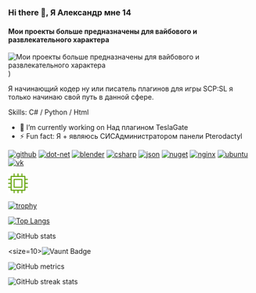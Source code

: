 ### Hi there 👋, Я Александр мне 14
#### Мои проекты больше предназначены для вайбового и развлекательного характера
![Мои проекты больше предназначены для вайбового и развлекательного характера](https://img.freepik.com/free-photo/cute-kitten-staring-out-window-playful-curiosity-generative-ai_188544-12520.jpg))

Я начинающий кодер ну или писатель плагинов для игры SCP:SL я только начинаю свой путь в данной сфере.

Skills: С# / Python / Html

- 🔭 I’m currently working on Над плагином TeslaGate 
- ⚡ Fun fact: Я + являюсь СИСАдминистратором панели Pterodactyl 


[<img src='https://cdn.jsdelivr.net/npm/simple-icons@3.0.1/icons/github.svg' alt='github' height='40'>](https://github.com/Fatal-Error-404-developer)  [<img src='https://cdn.jsdelivr.net/npm/simple-icons@3.0.1/icons/dot-net.svg' alt='dot-net' height='40'>]( )  [<img src='https://cdn.jsdelivr.net/npm/simple-icons@3.0.1/icons/blender.svg' alt='blender' height='40'>]( )  [<img src='https://cdn.jsdelivr.net/npm/simple-icons@3.0.1/icons/csharp.svg' alt='csharp' height='40'>]( )  [<img src='https://cdn.jsdelivr.net/npm/simple-icons@3.0.1/icons/json.svg' alt='json' height='40'>]( )  [<img src='https://cdn.jsdelivr.net/npm/simple-icons@3.0.1/icons/nuget.svg' alt='nuget' height='40'>]( )  [<img src='https://cdn.jsdelivr.net/npm/simple-icons@3.0.1/icons/nginx.svg' alt='nginx' height='40'>]( )  [<img src='https://cdn.jsdelivr.net/npm/simple-icons@3.0.1/icons/ubuntu.svg' alt='ubuntu' height='40'>]( )  [<img src='https://cdn.jsdelivr.net/npm/simple-icons@3.0.1/icons/vk.svg' alt='vk' height='40'>](https://vk.com/digni12)  

<a href='https://docs.github.com/en/developers'><img src='https://raw.githubusercontent.com/acervenky/animated-github-badges/master/assets/devbadge.gif' width='40' height='40'></a> 

[![trophy](https://github-profile-trophy.vercel.app/?username=Fatal-Error-404-developer)](https://github.com/ryo-ma/github-profile-trophy)

[![Top Langs](https://github-readme-stats.vercel.app/api/top-langs/?username=Fatal-Error-404-developer)](https://github.com/anuraghazra/github-readme-stats)

![GitHub stats](https://github-readme-stats.vercel.app/api?username=Fatal-Error-404-developer&show_icons=true)  

<size=10>![Vaunt Badge](https://api.vaunt.dev/v1/github/entities/Fatal-Error-404-developer/contributions?format=svg&private=false)</size>  

![GitHub metrics](https://metrics.lecoq.io/Fatal-Error-404-developer)  

![GitHub streak stats](https://streak-stats.demolab.com/?user=Fatal-Error-404-developer)  

